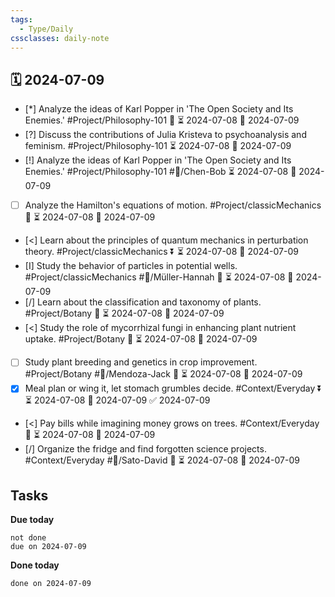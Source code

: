 ```yaml
---
tags:
  - Type/Daily
cssclasses: daily-note
---
```


## 🗓️ 2024-07-09

- [*] Analyze the ideas of Karl Popper in 'The Open Society and Its Enemies.' #Project/Philosophy-101 🔽 ⏳ 2024-07-08 📅 2024-07-09
- [?] Discuss the contributions of Julia Kristeva to psychoanalysis and feminism. #Project/Philosophy-101 ⏳ 2024-07-08 📅 2024-07-09
- [!] Analyze the ideas of Karl Popper in 'The Open Society and Its Enemies.' #Project/Philosophy-101 #👤/Chen-Bob ⏳ 2024-07-08 📅 2024-07-09
- [ ] Analyze the Hamilton's equations of motion. #Project/classicMechanics 🔽 ⏳ 2024-07-08 📅 2024-07-09
- [<] Learn about the principles of quantum mechanics in perturbation theory. #Project/classicMechanics ⏬ ⏳ 2024-07-08 📅 2024-07-09
- [I] Study the behavior of particles in potential wells. #Project/classicMechanics #👤/Müller-Hannah 🔽 ⏳ 2024-07-08 📅 2024-07-09
- [/] Learn about the classification and taxonomy of plants. #Project/Botany 🔽 ⏳ 2024-07-08 📅 2024-07-09
- [<] Study the role of mycorrhizal fungi in enhancing plant nutrient uptake. #Project/Botany 🔽 ⏳ 2024-07-08 📅 2024-07-09
- [ ] Study plant breeding and genetics in crop improvement. #Project/Botany #👤/Mendoza-Jack 🔺 ⏳ 2024-07-08 📅 2024-07-09
- [x] Meal plan or wing it, let stomach grumbles decide. #Context/Everyday ⏬ ⏳ 2024-07-08 📅 2024-07-09 ✅ 2024-07-09
- [<] Pay bills while imagining money grows on trees. #Context/Everyday 🔽 ⏳ 2024-07-08 📅 2024-07-09
- [/] Organize the fridge and find forgotten science projects. #Context/Everyday #👤/Sato-David 🔺 ⏳ 2024-07-08 📅 2024-07-09

## Tasks

**Due today**

```tasks
not done
due on 2024-07-09
```

**Done today**

```tasks
done on 2024-07-09
```
            